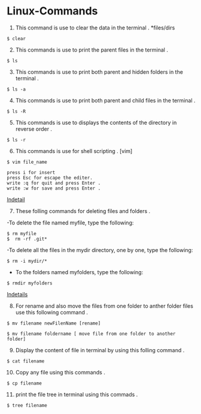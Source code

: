 # Linux-Commands

1. This command is use to clear the data in the terminal .                                                                        *files/dirs

```@ruby
$ clear
```

2. This commands is use to print the parent files in the terminal .

```@ruby
$ ls
```

3. This commands is use to print both parent and  hidden folders in the terminal .

```@ruby
$ ls -a
```

4. This commands is use to print both parent and child files in the terminal . 

```@ruby
$ ls -R
```

5. This commands is use to displays the contents of the directory in reverse order .

```@ruby
$ ls -r
```
6. This commands is use for shell scripting . [vim]

```@ruby
$ vim file_name 

press i for insert 
press Esc for escape the editer.
write :q for quit and press Enter .
write :w for save and press Enter .
```
[Indetail](https://www.educba.com/vim-command-in-linux/)

7. These folling commands for deleting files and folders .

-To delete the file named myfile, type the following:

```@ruby
$ rm myfile
$  rm -rf .git*
```
-To delete all the files in the mydir directory, one by one, type the following:

```@ruby
$ rm -i mydir/*
```
- To the folders named myfolders, type the following:

```@ruby
$ rmdir myfolders
```
[Indetails](https://www.hostinger.in/tutorials/how-to-remove-files-and-folders-using-linux-command-line/#:~:text=Folders%20in%20Linux%3F-,How%20to%20Remove%20a%20Directory%20in%20Linux,to%20remove%20non%2Dempty%20directories.)

8. For rename and also move the files from one folder to anther folder files use this following  command .

```@ruby
$ mv filename newFilenName [rename]

$ mv filename foldername [ move file from one folder to another folder]
```
9. Display the content of file in terminal by using this  folling command .

```@ruby
$ cat filename 
```

10. Copy any file using this commands .

```@ruby
$ cp filename
```

11. print the file tree in terminal using this commads . 

```@ruby
$ tree filename
```

